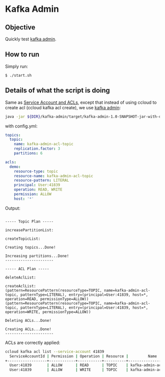 # Kafka Admin

## Objective

Quickly test [kafka admin](https://github.com/matt-mangia/kafka-admin).

## How to run

Simply run:

```
$ ./start.sh
```

## Details of what the script is doing

Same as [Service Account and ACLs](https://github.com/vdesabou/kafka-docker-playground/tree/master/ccloud/ccloud-demo#service-account-and-acls), except that instead of using ccloud to create acl (ccloud kafka acl create), we use [kafka admin](https://github.com/matt-mangia/kafka-admin):

```bash
java -jar ${DIR}/kafka-admin/target/kafka-admin-1.0-SNAPSHOT-jar-with-dependencies.jar -properties ${DIR}/kafka-admin.properties -config ${DIR}/config.yml -execute
```

with config.yml:

```yml
topics:
  topic:
    name: kafka-admin-acl-topic
    replication.factor: 3
    partitions: 6

acls:
  demo:
    resource-type: topic
    resource-name: kafka-admin-acl-topic
    resource-pattern: LITERAL
    principal: User:41839
    operation: READ, WRITE
    permission: ALLOW
    host: '*'
```

Output:

```

----- Topic Plan -----

increasePartitionList:

createTopicList:

Creating topics...Done!

Increasing partitions...Done!
----------------------

----- ACL Plan -----

deleteAclList:

createAclList:
(pattern=ResourcePattern(resourceType=TOPIC, name=kafka-admin-acl-topic, patternType=LITERAL), entry=(principal=User:41839, host=*, operation=READ, permissionType=ALLOW))
(pattern=ResourcePattern(resourceType=TOPIC, name=kafka-admin-acl-topic, patternType=LITERAL), entry=(principal=User:41839, host=*, operation=WRITE, permissionType=ALLOW))

Deleting ACLs...Done!

Creating ACLs...Done!
----------------------
```

ACLs are correctly applied:

```bash
ccloud kafka acl list --service-account 41839
  ServiceAccountId | Permission | Operation | Resource |         Name          |  Type
+------------------+------------+-----------+----------+-----------------------+---------+
  User:41839       | ALLOW      | READ      | TOPIC    | kafka-admin-acl-topic | LITERAL
  User:41839       | ALLOW      | WRITE     | TOPIC    | kafka-admin-acl-topic | LITERAL
```

